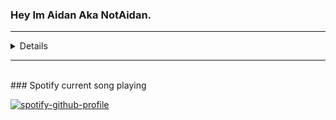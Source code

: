 ### Hey Im Aidan Aka NotAidan.

---

<details>
  ### Github stats
  <img align="left" alt="codeSTACKr's GitHub Stats" src="https://github-readme-stats.vercel.app/api?username=N0tA1dan&show_icons=true&hide_border=true" />
  <br/>
</details>

---
<br/>
### Spotify current song playing

[![spotify-github-profile](https://spotify-github-profile.vercel.app/api/view?uid=dv50lpdjrcb0zn4paj4bu8c8c&cover_image=true&theme=default)](https://github.com/kittinan/spotify-github-profile)
